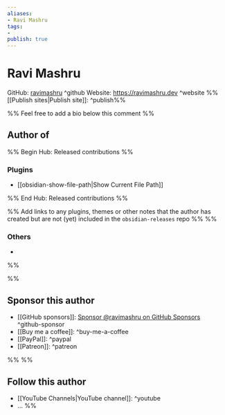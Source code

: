 ```yaml
---
aliases:
- Ravi Mashru
tags: 
- 
publish: true
---
```


# Ravi Mashru

GitHub: [ravimashru](https://github.com/ravimashru/) ^github
Website: <https://ravimashru.dev> ^website
%%[[Publish sites|Publish site]]: ^publish%%

%% Feel free to add a bio below this comment %%


## Author of

%% Begin Hub: Released contributions %%
### Plugins
- [[obsidian-show-file-path|Show Current File Path]]

%% End Hub: Released contributions %%

%% Add links to any plugins, themes or other notes that the author has created but are not (yet) included in the `obsidian-releases` repo %%
%%
### Others 

- 
%%

%%
## Sponsor this author

- [[GitHub sponsors]]: [Sponsor @ravimashru on GitHub Sponsors](https://github.com/sponsors/ravimashru) ^github-sponsor
- [[Buy me a coffee]]: ^buy-me-a-coffee
- [[PayPal]]: ^paypal
- [[Patreon]]: ^patreon

%%
%%
## Follow this author

- [[YouTube Channels|YouTube channel]]: ^youtube
- ...
%%